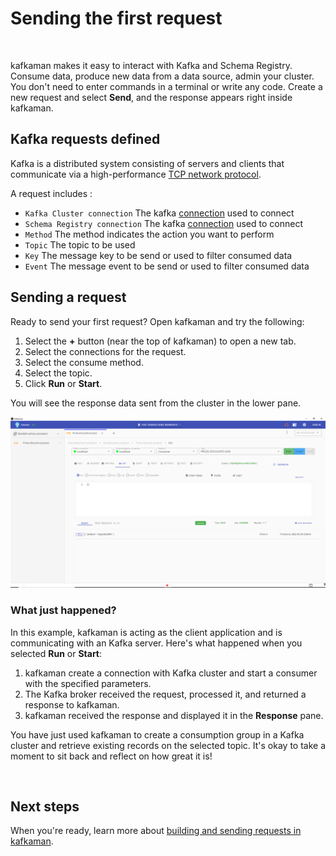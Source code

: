 # Sending the first request

<br />

kafkaman makes it easy to interact with Kafka and Schema Registry. Consume data, produce new data from a data source, admin your cluster. You don't need to enter commands in a terminal or write any code. Create a new request and select **Send**, and the response appears right inside kafkaman.

## Kafka requests defined

Kafka is a distributed system consisting of servers and clients that communicate via a high-performance <a href="https://kafka.apache.org/protocol.html">TCP network protocol</a>.

A request includes :

*  `Kafka Cluster connection` The kafka <a href="/docs/connections/">connection</a> used to connect
*  `Schema Registry connection` The kafka <a href="/docs/connections/">connection</a> used to connect
*  `Method` The method indicates the action you want to perform
*  `Topic` The topic to be used
*  `Key` The message key to be send or used to filter consumed data
*  `Event` The message event to be send or used to filter consumed data

## Sending a request

Ready to send your first request? Open kafkaman and try the following:

1. Select the **+** button (near the top of kafkaman) to open a new tab.
2. Select the connections for the request.
3. Select the consume method.
4. Select the topic.
5. Click  **Run** or **Start**.

You will see the response data sent from the cluster in the lower pane.

<img alt="Sending a request" src="https://raw.githubusercontent.com/kafkaman-lab/kafkaman-learning-center/main/assets/firstRequestSend.png" width="716px">

### What just happened?

In this example, kafkaman is acting as the client application and is communicating with an Kafka server. Here's what happened when you selected **Run** or **Start**:

1. kafkaman create a connection with Kafka cluster and start a consumer with the specified parameters.
1. The Kafka broker received the request, processed it, and returned a response to kafkaman.
1. kafkaman received the response and displayed it in the **Response** pane.

You have just used kafkaman to create a consumption group in a Kafka cluster and retrieve existing records on the selected topic. It's okay to take a moment to sit back and reflect on how great it is!

<br />

## Next steps

When you're ready, learn more about [building and sending requests in kafkaman](/docs/sending-requests/requests/).
